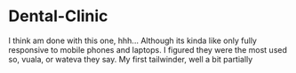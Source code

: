 # Dental-Clinic
I think am done with this one, hhh... Although its kinda like only fully responsive to mobile phones and laptops. I figured they were the most used so, vuala, or wateva they say. My first tailwinder, well a bit partially
